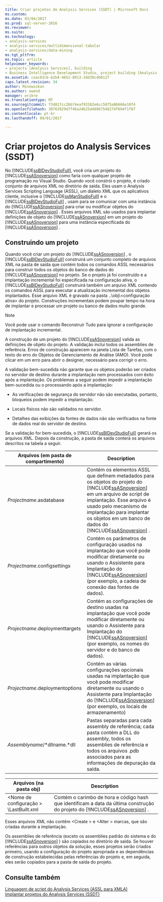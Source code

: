 ```yaml
---
title: Criar projetos do Analysis Services (SSDT) | Microsoft Docs
ms.custom: 
ms.date: 03/04/2017
ms.prod: sql-server-2016
ms.reviewer: 
ms.suite: 
ms.technology:
- analysis-services
- analysis-services/multidimensional-tabular
- analysis-services/data-mining
ms.tgt_pltfrm: 
ms.topic: article
helpviewer_keywords:
- projects [Analysis Services], building
- Business Intelligence Development Studio, project building [Analysis Services]
ms.assetid: caac03cb-b2b4-4652-8913-3dd39c4b0127
caps.latest.revision: 34
author: Minewiskan
ms.author: owend
manager: erikre
ms.translationtype: MT
ms.sourcegitcommit: f3481fcc2bb74eaf93182e6cc58f5a06666e10f4
ms.openlocfilehash: 30763929d7f46a24b25d48967548274f694f1f87
ms.contentlocale: pt-br
ms.lasthandoff: 09/01/2017

---
```

# <a name="build-analysis-services-projects-ssdt"></a>Criar projetos do Analysis Services (SSDT)
  No [!INCLUDE[ssBIDevStudioFull](../../includes/ssbidevstudiofull-md.md)], você cria um projeto do [!INCLUDE[ssASnoversion](../../includes/ssasnoversion-md.md)] como faria com qualquer projeto de programação no Visual Studio. Quando você constrói o projeto, é criado conjunto de arquivos XML no diretório de saída. Eles usam o Analysis Services Scripting Language (ASSL), um dialeto XML que os aplicativos cliente, inclusive o [!INCLUDE[ssManStudioFull](../../includes/ssmanstudiofull-md.md)] e o [!INCLUDE[ssBIDevStudioFull](../../includes/ssbidevstudiofull-md.md)] , usam para se comunicar com uma instância do [!INCLUDE[ssASnoversion](../../includes/ssasnoversion-md.md)] para criar ou modificar objetos do [!INCLUDE[ssASnoversion](../../includes/ssasnoversion-md.md)] . Esses arquivos XML são usados para implantar definições de objeto do [!INCLUDE[ssASnoversion](../../includes/ssasnoversion-md.md)] em um projeto do [!INCLUDE[ssASnoversion](../../includes/ssasnoversion-md.md)] para uma instância especificada do [!INCLUDE[ssASnoversion](../../includes/ssasnoversion-md.md)] .  
  
## <a name="building-a-project"></a>Construindo um projeto  
 Quando você criar um projeto do [!INCLUDE[ssASnoversion](../../includes/ssasnoversion-md.md)] , o [!INCLUDE[ssBIDevStudioFull](../../includes/ssbidevstudiofull-md.md)] construirá um conjunto completo de arquivos XML na pasta de saída que contém todos os comandos ASSL necessários para construir todos os objetos do banco de dados do [!INCLUDE[ssASnoversion](../../includes/ssasnoversion-md.md)] no projeto. Se o projeto já foi construído e a implantação incremental foi especificada na configuração ativa, o [!INCLUDE[ssBIDevStudioFull](../../includes/ssbidevstudiofull-md.md)] construirá também um arquivo XML contendo os comandos ASSL para executar a atualização incremental dos objetos implantados. Esse arquivo XML é gravado na pasta ..\obj\\<configuração ativa\> do projeto. Construções incrementais podem poupar tempo na hora de implantar e processar um projeto ou banco de dados muito grande.  
  
> [!NOTE]  
>  Você pode usar o comando Reconstruir Tudo para ignorar a configuração de implantação incremental.  
  
 A construção de um projeto do [!INCLUDE[ssASnoversion](../../includes/ssasnoversion-md.md)] valida as definições de objeto do projeto. A validação inclui todos os assemblies de referência. Erros de construção aparecem na janela Lista de Tarefas, com o texto do erro do Objetos de Gerenciamento de Análise (AMO). Você pode clicar em um erro para abrir o designer, necessário para corrigir o erro.  
  
 A validação bem-sucedida não garante que os objetos poderão ser criados no servidor de destino durante a implantação nem processados com êxito após a implantação. Os problemas a seguir podem impedir a implantação bem-sucedida ou o processando após a implantação:  
  
-   As verificações de segurança do servidor não são executadas, portanto, bloqueios podem impedir a implantação.  
  
-   Locais físicos não são validados no servidor.  
  
-   Detalhes das exibições da fontes de dados não são verificados na fonte de dados real do servidor de destino.  
  
 Se a validação for bem-sucedida, o [!INCLUDE[ssBIDevStudioFull](../../includes/ssbidevstudiofull-md.md)] gerará os arquivos XML. Depois da construção, a pasta de saída conterá os arquivos descritos na tabela a seguir.  
  
|Arquivos (em pasta de compartimento)|Description|  
|-----------------------------|-----------------|  
|*Projectname*.asdatabase|Contém os elementos ASSL que definem metadados para os objetos do projeto do [!INCLUDE[ssASnoversion](../../includes/ssasnoversion-md.md)] em um arquivo de script de implantação. Esse arquivo é usado pelo mecanismo de implantação para implantar os objetos em um banco de dados do [!INCLUDE[ssASnoversion](../../includes/ssasnoversion-md.md)] .|  
|*Projectname*.configsettings|Contém os parâmetros de configuração usados na implantação que você pode modificar diretamente ou usando o Assistente para Implantação do [!INCLUDE[ssASnoversion](../../includes/ssasnoversion-md.md)] (por exemplo, a cadeia de conexão das fontes de dados).|  
|*Projectname*.deploymenttargets|Contém as configurações de destino usadas na implantação que você pode modificar diretamente ou usando o Assistente para Implantação do [!INCLUDE[ssASnoversion](../../includes/ssasnoversion-md.md)] (por exemplo, os nomes do servidor e do banco de dados).|  
|*Projectname*.deploymentoptions|Contém as várias configurações opcionais usadas na implantação que você pode modificar diretamente ou usando o Assistente para Implantação do [!INCLUDE[ssASnoversion](../../includes/ssasnoversion-md.md)] (por exemplo, os locais de armazenamento)|  
|*Assemblyname*/*dllname.*dll|Pastas separadas para cada assembly de referência; cada pasta contém a DLL do assembly, todos os assemblies de referência e todos os arquivos .pdb associados para as informações de depuração da saída.|  
  
|Arquivos (na pasta obj)|Description|  
|-----------------------------|-----------------|  
|\<Nome de configuração > \LastBuilt.xml|Contém o carimbo de hora e código hash que identificam a data da última construção do projeto do [!INCLUDE[ssASnoversion](../../includes/ssasnoversion-md.md)] .|  
  
 Esses arquivos XML não contêm \<Create > e \<Alter > marcas, que são criadas durante a implantação.  
  
 Os assemblies de referência (exceto os assemblies padrão do sistema e do [!INCLUDE[ssASnoversion](../../includes/ssasnoversion-md.md)] ) são copiados no diretório de saída. Se houver referências para outros objetos da solução, esses projetos serão criados primeiro, usando a configuração do projeto apropriada e as dependências de construção estabelecidas pelas referências do projeto e, em seguida, eles serão copiados para a pasta de saída do projeto.  
  
## <a name="see-also"></a>Consulte também  
 [Linguagem de script do Analysis Services &#40;ASSL para XMLA&#41;](../../analysis-services/scripting/analysis-services-scripting-language-assl-for-xmla.md)   
 [Implantar projetos do Analysis Services &#40;SSDT&#41;](../../analysis-services/multidimensional-models/deploy-analysis-services-projects-ssdt.md)  
  
  

